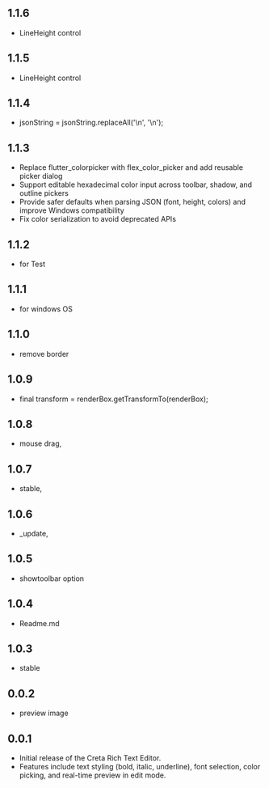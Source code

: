 ## 1.1.6
* LineHeight control

## 1.1.5
* LineHeight control

## 1.1.4
* jsonString = jsonString.replaceAll('\n', '\\n');

## 1.1.3
* Replace flutter_colorpicker with flex_color_picker and add reusable picker dialog
* Support editable hexadecimal color input across toolbar, shadow, and outline pickers
* Provide safer defaults when parsing JSON (font, height, colors) and improve Windows compatibility
* Fix color serialization to avoid deprecated APIs

## 1.1.2
* for Test
## 1.1.1
* for windows OS
## 1.1.0
* remove border
## 1.0.9
* final transform = renderBox.getTransformTo(renderBox);
## 1.0.8
* mouse drag, 
## 1.0.7
* stable, 
## 1.0.6
* _update, 
## 1.0.5
* showtoolbar option
## 1.0.4
* Readme.md
## 1.0.3
* stable
## 0.0.2
* preview image
## 0.0.1
* Initial release of the Creta Rich Text Editor.
* Features include text styling (bold, italic, underline), font selection, color picking, and real-time preview in edit mode. 